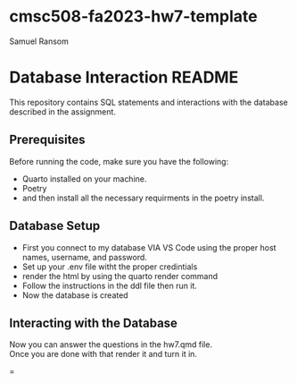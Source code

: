 # cmsc508-fa2023-hw7-template

Samuel Ransom

# Database Interaction README

This repository contains SQL statements and interactions with the database described in the assignment.

## Prerequisites

Before running the code, make sure you have the following:

- Quarto installed on your machine.
- Poetry
- and then install all the necessary requirments in the poetry install.

## Database Setup

- First you connect to my database VIA VS Code using the proper host names, username, and password.  
- Set up your .env file witht the proper credintials
- render the html by using the quarto render command
-  Follow the instructions in the ddl file then run it.
- Now the database is created
## Interacting with the Database
Now you can answer the questions in the hw7.qmd file.  
Once you are done with that render it and turn it in.

=